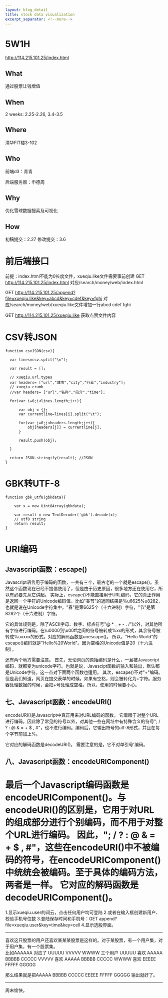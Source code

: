 ```yaml
---
layout: blog_detail
title: stock data visualization
excerpt_separator: <!--more-->
---
```

# 5W1H #
http://114.215.101.25/index.html
## What ##
通过股票让钱增值
## When ##
2 weeks: 2.25-2.26, 3.4-3.5
## Where ##
清华FIT楼3-102
## Who ##
前端d3：青青

后端服务器：申德周
## Why ##
优化雪球数据搜索及可视化
## How ##
初稿提交：2.27
修改提交：3.6

# 前后端接口 #
前提：index.html不能为0长度文件，xueqiu.like文件需要事前创建
GET http://114.215.101.25/index.html 对应/search/money/web/index.html

GET http://114.215.101.25/append?file=xueqiu.like&key=abcd&key=cdef&key=fghi 对应/search/money/web/xueqiu.like文件增加一行abcd	cdef	fghi

GET http://114.215.101.25/xueqiu.like 获取点赞文件内容

# CSV转JSON #
	function csvJSON(csv){
	
	  var lines=csv.split("\n");
	
	  var result = [];

	  // xueqiu.url.types
	  var headers= ["url","城市","city","行业","industry"];
	  // xueqiu.crumb
	  //var headers= ["url","名称","简介","time"];

	  for(var i=0;i<lines.length;i++){
	
		  var obj = {};
		  var currentline=lines[i].split("\t");
	
		  for(var j=0;j<headers.length;j++){
			  obj[headers[j]] = currentline[j];
		  }
	
		  result.push(obj);
	
	  }
	  
	  return JSON.stringify(result); //JSON
	}

# GBK转UTF-8 #
	function gbk_utf8(gbkdata){

		var x = new Uint8Array(gbkdata);

		var result = new TextDecoder('gbk').decode(x);
		// utf8 string
		return result;
	}

# URI编码 #
## Javascript函数：escape() ##
Javascript语言用于编码的函数，一共有三个，最古老的一个就是escape()。虽然这个函数现在已经不提倡使用了，但是由于历史原因，很多地方还在使用它，所以有必要先从它讲起。
实际上，escape()不能直接用于URL编码，它的真正作用是返回一个字符的Unicode编码值。比如"春节"的返回结果是%u6625%u8282，也就是说在Unicode字符集中，"春"是第6625个（十六进制）字符，"节"是第8282个（十六进制）字符。

它的具体规则是，除了ASCII字母、数字、标点符号"@ * _ + - . /"以外，对其他所有字符进行编码。在\u0000到\u00ff之间的符号被转成%xx的形式，其余符号被转成%uxxxx的形式。对应的解码函数是unescape()。
所以，"Hello World"的escape()编码就是"Hello%20World"。因为空格的Unicode值是20（十六进制）。

还有两个地方需要注意。
首先，无论网页的原始编码是什么，一旦被Javascript编码，就都变为unicode字符。也就是说，Javascipt函数的输入和输出，默认都是Unicode字符。这一点对下面两个函数也适用。
其次，escape()不对"+"编码。但是我们知道，网页在提交表单的时候，如果有空格，则会被转化为+字符。服务器处理数据的时候，会把+号处理成空格。所以，使用的时候要小心。
## 七、Javascript函数：encodeURI() ##
encodeURI()是Javascript中真正用来对URL编码的函数。
它着眼于对整个URL进行编码，因此除了常见的符号以外，对其他一些在网址中有特殊含义的符号"; / ? : @ & = + $ , #"，也不进行编码。编码后，它输出符号的utf-8形式，并且在每个字节前加上%。

它对应的解码函数是decodeURI()。
需要注意的是，它不对单引号'编码。
## 八、Javascript函数：encodeURIComponent() ##
最后一个Javascript编码函数是encodeURIComponent()。与encodeURI()的区别是，它用于对URL的组成部分进行个别编码，而不用于对整个URL进行编码。
因此，"; / ? : @ & = + $ , #"，这些在encodeURI()中不被编码的符号，在encodeURIComponent()中统统会被编码。至于具体的编码方法，两者是一样。
它对应的解码函数是decodeURIComponent()。
=======

1.显示xueqiu.user的词云，点击任何用户均可登陆
2.或者在输入框创建新用户、校验手机号位数
3.登陆保存时间和手机号：GET append?file=xueqiu.user&key=time&key=cell
4.显示选股界面。

******
喜欢这只股票的用户还喜欢某某某股票是这样的。对于某股票，有一个用户集，对于用户集，有一个股票集。	
比如AAAAAA   对应了   UUUUU    VVVVV  WWWW 三个用户
UUUUU     喜欢   AAAAA  BBBBB   CCCCC
VVVVV     喜欢   AAAAA  BBBBB   CCCCC
WWWW     喜欢   EEEEE  FFFFF   GGGGG

那么结果就是把AAAAA   BBBBB   CCCCC   EEEEE   FFFFF  GGGGG 输出就好了。
*******

周末愉快。
